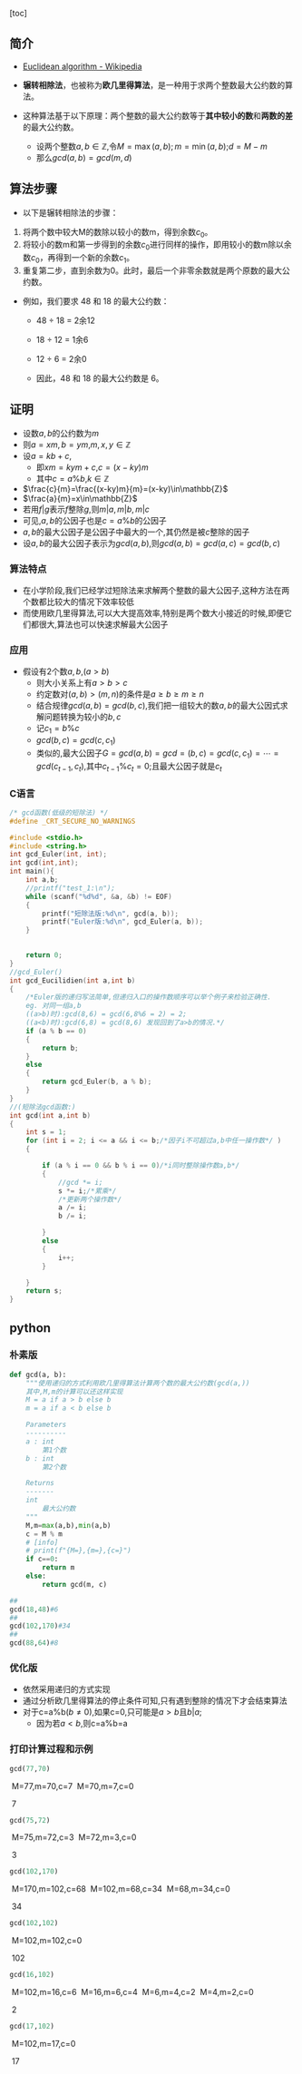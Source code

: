 [toc]

## 简介

- [Euclidean algorithm - Wikipedia](https://en.wikipedia.org/wiki/Euclidean_algorithm)

- **辗转相除法**，也被称为**欧几里得算法**，是一种用于求两个整数最大公约数的算法。
- 这种算法基于以下原理：两个整数的最大公约数等于**其中较小的数**和**两数的差**的最大公约数。
  - 设两个整数$a,b\in\mathbb{Z}$,令$M=\max(a,b);m=\min(a,b)$;$d=M-m$
  - 那么$gcd(a,b)=gcd(m,d)$

## 算法步骤

- 以下是辗转相除法的步骤：

1. 将两个数中较大M的数除以较小的数m，得到余数$c_0$。
2. 将较小的数m和第一步得到的余数$c_0$进行同样的操作，即用较小的数m除以余数$c_0$，再得到一个新的余数$c_1$。
3. 重复第二步，直到余数为0。此时，最后一个非零余数就是两个原数的最大公约数。

- 例如，我们要求 48 和 18 的最大公约数：

  - 48 ÷ 18 = 2余12

  - 18 ÷ 12 = 1余6

  - 12 ÷ 6 = 2余0

  - 因此，48 和 18 的最大公约数是 6。

## 证明

- 设数$a,b$的公约数为$m$
- 则$a=xm,b=ym$,$m,x,y\in{\mathbb{Z}}$
- 设$a=kb+c$,
  - 即$xm=kym+c$,$c=(x-ky)m$
  - 其中$c=a\%b$,$k\in\mathbb{Z}$
- $\frac{c}{m}=\frac{(x-ky)m}{m}=(x-ky)\in\mathbb{Z}$
- $\frac{a}{m}=x\in\mathbb{Z}$
- 若用$f|g$表示$f$整除$g$,则$m|a,m|b,m|c$
- 可见,$a,b$的公因子也是$c=a\%b$的公因子
- $a,b$的最大公因子是公因子中最大的一个,其仍然是被$c$整除的因子
- 设$a,b$的最大公因子表示为$gcd(a,b)$,则$gcd(a,b)=gcd(a,c)=gcd(b,c)$

### 算法特点

- 在小学阶段,我们已经学过短除法来求解两个整数的最大公因子,这种方法在两个数都比较大的情况下效率较低
- 而使用欧几里得算法,可以大大提高效率,特别是两个数大小接近的时候,即便它们都很大,算法也可以快速求解最大公因子

### 应用

- 假设有2个数$a,b$,$(a>b)$
  - 则大小关系上有$a>b>c$
  - 约定数对$(a,b)>(m,n)$的条件是$a\geqslant{b}\geqslant{m}\geqslant{n}$
  - 结合规律$gcd(a,b)=gcd(b,c)$,我们把一组较大的数$a,b$的最大公因式求解问题转换为较小的$b,c$
  - 记$c_1=b\%c$
  - $gcd(b,c)=gcd(c,c_1)$
  - 类似的,最大公因子$G=gcd(a,b)=gcd=(b,c)=gcd(c,c_1)=\cdots=gcd(c_{t-1},c_t)$,其中$c_{t-1}\%c_{t}=0$;且最大公因子就是$c_t$

### C语言

```c
/* gcd函数(低级的短除法) */
#define _CRT_SECURE_NO_WARNINGS

#include <stdio.h>
#include <string.h>
int gcd_Euler(int, int);
int gcd(int,int);
int main(){
    int a,b;
    //printf("test_1:\n");
    while (scanf("%d%d", &a, &b) != EOF)
    {
        printf("短除法版:%d\n", gcd(a, b));
        printf("Euler版:%d\n", gcd_Euler(a, b));
    }
    

    return 0;
}
//gcd_Euler()
int gcd_Eucilidien(int a,int b)
{
    /*Euler版的递归写法简单,但递归入口的操作数顺序可以举个例子来检验正确性.
    eg. 对同一组a,b
    ((a>b)时):gcd(8,6) = gcd(6,8%6 = 2) = 2;
    ((a<b)时):gcd(6,8) = gcd(8,6) 发现回到了a>b的情况.*/
    if (a % b == 0)
    {
        return b;
    }
    else
    {
        return gcd_Euler(b, a % b);
    }
}
//(短除法gcd函数:)
int gcd(int a,int b)
{
    int s = 1;
    for (int i = 2; i <= a && i <= b;/*因子i不可超过a,b中任一操作数*/ )
    {

        if (a % i == 0 && b % i == 0)/*i同时整除操作数a,b*/
        {
            //gcd *= i;
            s *= i;/*累乘*/
            /*更新两个操作数*/
            a /= i;
            b /= i;

        }
        else
        {
            i++;
        }

    }
    return s;
} 

```

## python

### 朴素版

```python
def gcd(a, b):
    """使用递归的方式利用欧几里得算法计算两个数的最大公约数(gcd(a,))
    其中,M,m的计算可以还这样实现
    M = a if a > b else b
    m = a if a < b else b

    Parameters
    ----------
    a : int
        第1个数
    b : int
        第2个数

    Returns
    -------
    int
        最大公约数
    """
    M,m=max(a,b),min(a,b)
    c = M % m
    # [info]
    # print(f"{M=},{m=},{c=}")
    if c==0:
        return m
    else:
        return gcd(m, c)

##
gcd(18,48)#6
##
gcd(102,170)#34 
## 
gcd(88,64)#8

```

### 优化版

-   依然采用递归的方式实现
-   通过分析欧几里得算法的停止条件可知,只有遇到整除的情况下才会结束算法
- 对于c=a%b($b\neq{0}$),如果c=0,只可能是$a>b$且$b|a$;
  - 因为若$a<b$,则c=a%b=a

###  打印计算过程和示例






```python
gcd(77,70)
```

​    M=77,m=70,c=7
​    M=70,m=7,c=0
​    




​    7




```python
gcd(75,72)
```

​    M=75,m=72,c=3
​    M=72,m=3,c=0
​    




​    3




```python
gcd(102,170)
```

​    M=170,m=102,c=68
​    M=102,m=68,c=34
​    M=68,m=34,c=0
​    




​    34




```python
gcd(102,102)
```

​    M=102,m=102,c=0
​    




​    102




```python
gcd(16,102)
```

​    M=102,m=16,c=6
​    M=16,m=6,c=4
​    M=6,m=4,c=2
​    M=4,m=2,c=0
​    




​    2




```python
gcd(17,102)
```

​    M=102,m=17,c=0
​    




​    17



